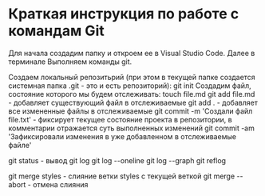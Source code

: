 # Краткая инструкция по работе с командам Git

Для начала создадим папку и откроем ее в Visual Studio Code. Далее в терминале Выполняем команды git.

Создаем локальный репозитьрий (при этом в текущей папке создается системная папка .git - это и есть репозиторий):
git init
Создадим файл, состояние которого мы будем отслеживать:
touch file.md
git add file.md - добавляет существующий файл в отслеживаемые
git add . - добавляет все измененные файлы в отслеживаемые
git commit -m 'Создали файл file.txt' - фиксирует текущее состояние проекта в репозитории, в комментарии отражается суть выполненных изменений
git commit -am 'Зафиксировали изменения в уже добавленном в отслеживаемые файле'

git status - вывод
git log
git log --oneline
git log --graph
git reflog

git merge styles - слияние ветки styles с текущей веткой
git merge --abort - отмена слияния
